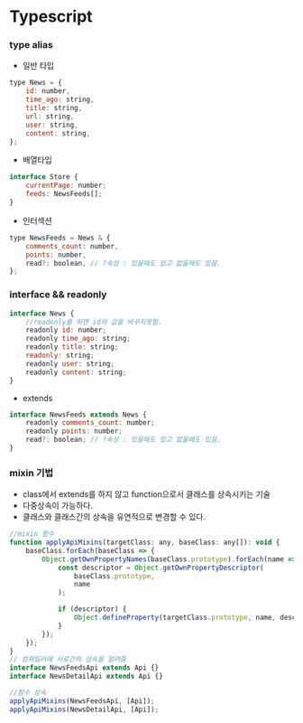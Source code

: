 # Typescript

### type alias

-   일반 타입

```javascript
type News = {
    id: number,
    time_ago: string,
    title: string,
    url: string,
    user: string,
    content: string,
};
```

-   배열타입

```javascript
interface Store {
    currentPage: number;
    feeds: NewsFeeds[];
}
```

-   인터섹션

```javascript
type NewsFeeds = News & {
    comments_count: number,
    points: number,
    read?: boolean, // ?속성 : 있을때도 있고 없을때도 있음.
};
```

### interface && readonly

```javascript
interface News {
    //readonly를 하면 id의 값을 바꾸지못함.
    readonly id: number;
    readonly time_ago: string;
    readonly title: string;
    readonly: string;
    readonly user: string;
    readonly content: string;
}
```

-   extends

```javascript
interface NewsFeeds extends News {
    readonly comments_count: number;
    readonly points: number;
    read?: boolean; // ?속성 : 있을때도 있고 없을때도 있음.
}
```

### mixin 기법

-   class에서 extends를 하지 않고 function으로서 클래스를 상속시키는 기술
-   다중상속이 가능하다.
-   클래스와 클래스간의 상속을 유연적으로 변경할 수 있다.

```javascript
//mixin 함수
function applyApiMixins(targetClass: any, baseClass: any[]): void {
    baseClass.forEach(baseClass => {
        Object.getOwnPropertyNames(baseClass.prototype).forEach(name => {
            const descriptor = Object.getOwnPropertyDescriptor(
                baseClass.prototype,
                name
            );

            if (descriptor) {
                Object.defineProperty(targetClass.prototype, name, descriptor);
            }
        });
    });
}
// 컴파일러에 서로간의 상속을 알려줌
interface NewsFeedsApi extends Api {}
interface NewsDetailApi extends Api {}

//함수 상속
applyApiMixins(NewsFeedsApi, [Api]);
applyApiMixins(NewsDetailApi, [Api]);
```
